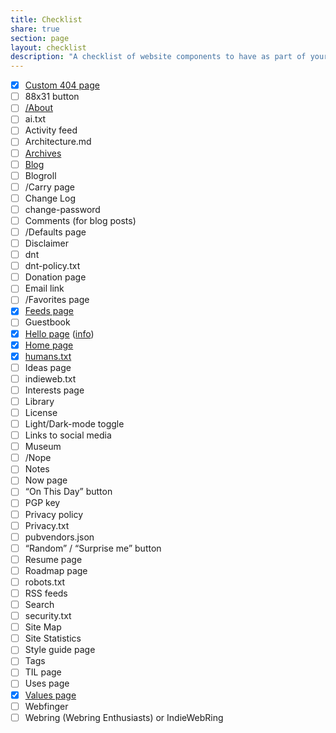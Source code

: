 ```yaml
---
title: Checklist
share: true
section: page
layout: checklist
description: "A checklist of website components to have as part of your site."
---
```

- [x] [Custom 404 page](/404.html) 
- [ ] 88x31 button 
- [ ] [/About](/about) 
- [ ] ai.txt 
- [ ] Activity feed
- [ ] Architecture.md 
- [ ] [Archives](/posts)
- [ ] [Blog](/posts)
- [ ] Blogroll 
- [ ] /Carry page
- [ ] Change Log
- [ ] change-password 
- [ ] Comments (for blog posts)
- [ ] /Defaults page
- [ ] Disclaimer 
- [ ] dnt 
- [ ] dnt-policy.txt 
- [ ] Donation page 
- [ ] Email link 
- [ ] /Favorites page
- [x] [Feeds page](/follow)
- [ ] Guestbook
- [x] [Hello page](/hello) ([info](https://alastairjohnston.com/introducing-hello-pages/))
- [x] [Home page](/)
- [x] [humans.txt](/humans.txt)
- [ ] Ideas page
- [ ] indieweb.txt 
- [ ] Interests page
- [ ] Library
- [ ] License 
- [ ] Light/Dark-mode toggle
- [ ] Links to social media
- [ ] Museum
- [ ] /Nope 
- [ ] Notes 
- [ ] Now page 
- [ ] “On This Day” button
- [ ] PGP key 
- [ ] Privacy policy 
- [ ] Privacy.txt 
- [ ] pubvendors.json 
- [ ] “Random” / “Surprise me” button
- [ ] Resume page
- [ ] Roadmap page
- [ ] robots.txt 
- [ ] RSS feeds 
- [ ] Search
- [ ] security.txt 
- [ ] Site Map 
- [ ] Site Statistics
- [ ] Style guide page
- [ ] Tags
- [ ] TIL page 
- [ ] Uses page 
- [x] [Values page](/values)
- [ ] Webfinger
- [ ] Webring (Webring Enthusiasts) or IndieWebRing 